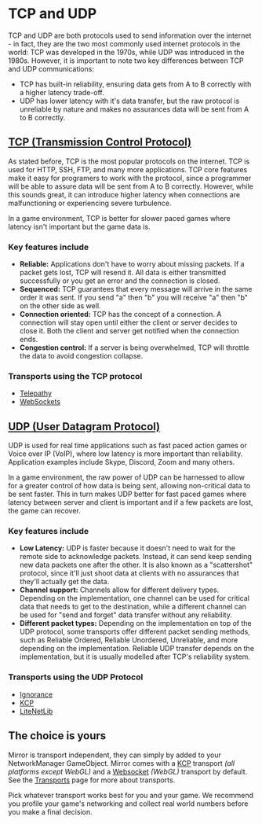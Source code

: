 # TCP and UDP

TCP and UDP are both protocols used to send information over the internet - in fact, they are the two most commonly used internet protocols in the world: TCP was developed in the 1970s, while UDP was introduced in the 1980s. However, it is important to note two key differences between TCP and UDP communications:

* TCP has built-in reliability, ensuring data gets from A to B correctly with a higher latency trade-off.
* UDP has lower latency with it's data transfer, but the raw protocol is unreliable by nature and makes no assurances data will be sent from A to B correctly.

## [TCP (Transmission Control Protocol)](https://en.wikipedia.org/wiki/Transmission\_Control\_Protocol) <a href="#tcp-transmission-control-protocol" id="tcp-transmission-control-protocol"></a>

As stated before, TCP is the most popular protocols on the internet. TCP is used for HTTP, SSH, FTP, and many more applications. TCP core features make it easy for programers to work with the protocol, since a programmer will be able to assure data will be sent from A to B correctly. However, while this sounds great, it can introduce higher latency when connections are malfunctioning or experiencing severe turbulence.

In a game environment, TCP is better for slower paced games where latency isn't important but the game data is.

### Key features include <a href="#key-features-include" id="key-features-include"></a>

* **Reliable:** Applications don't have to worry about missing packets. If a packet gets lost, TCP will resend it. All data is either transmitted successfully or you get an error and the connection is closed.
* **Sequenced:** TCP guarantees that every message will arrive in the same order it was sent. If you send "a" then "b" you will receive "a" then "b" on the other side as well.
* **Connection oriented:** TCP has the concept of a connection. A connection will stay open until either the client or server decides to close it. Both the client and server get notified when the connection ends.
* **Congestion control:** If a server is being overwhelmed, TCP will throttle the data to avoid congestion collapse.

### Transports using the TCP protocol <a href="#transports" id="transports"></a>

* [Telepathy](../transports/telepathy-transport.md)
* [WebSockets](../transports/websockets-transport.md)

## [UDP (User Datagram Protocol)](https://en.wikipedia.org/wiki/User\_Datagram\_Protocol) <a href="#udp-user-datagram-protocol" id="udp-user-datagram-protocol"></a>

UDP is used for real time applications such as fast paced action games or Voice over IP (VoIP), where low latency is more important than reliability. Application examples include Skype, Discord, Zoom and many others.&#x20;

In a game environment, the raw power of UDP can be harnessed to allow for a greater control of how data is being sent, allowing non-critical data to be sent faster. This in turn makes UDP better for fast paced games where latency between server and client is important and if a few packets are lost, the game can recover.

### Key features include <a href="#key-features-include-1" id="key-features-include-1"></a>

* **Low Latency:** UDP is faster because it doesn't need to wait for the remote side to acknowledge packets. Instead, it can send keep sending new data packets one after the other. It is also known as a "scattershot" protocol, since it'll just shoot data at clients with no assurances that they'll actually get the data.
* **Channel support:** Channels allow for different delivery types. Depending on the implementation, one channel can be used for critical data that needs to get to the destination, while a different channel can be used for "send and forget" data transfer without any reliability.
* **Different packet types:** Depending on the implementation on top of the UDP protocol, some transports offer different packet sending methods, such as Reliable Ordered, Reliable Unordered, Unreliable, and more depending on the implementation. Reliable UDP transfer depends on the implementation, but it is usually modelled after TCP's reliability system.

### Transports using the UDP Protocol <a href="#transports-1" id="transports-1"></a>

* [Ignorance](../transports/ignorance.md)
* [KCP](../transports/kcp-transport.md)
* [LiteNetLib](../transports/litenetlib-transport.md)

## The choice is yours <a href="#the-choice-is-yours" id="the-choice-is-yours"></a>

Mirror is transport independent, they can simply by added to your NetworkManager GameObject. Mirror comes with a [KCP](../transports/kcp-transport.md) transport _(all platforms except WebGL)_ and a [Websocket](../transports/websockets-transport.md) _(WebGL)_ transport by default. See the [Transports](../transports/) page for more about transports.

Pick whatever transport works best for you and your game. We recommend you profile your game's networking and collect real world numbers before you make a final decision.
